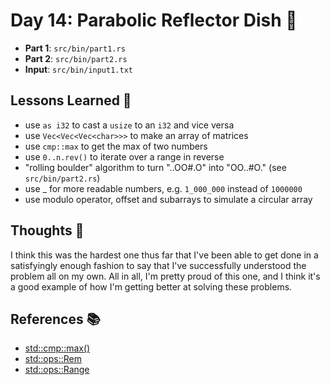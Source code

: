 # Day 14: Parabolic Reflector Dish 📡

- **Part 1**: `src/bin/part1.rs`
- **Part 2**: `src/bin/part2.rs`
- **Input**: `src/bin/input1.txt`

## Lessons Learned 📝
- use `as i32` to cast a `usize` to an `i32` and vice versa
- use `Vec<Vec<Vec<char>>>` to make an array of matrices
- use `cmp::max` to get the max of two numbers
- use `0..n.rev()` to iterate over a range in reverse
- "rolling boulder" algorithm to turn "..OO#.O" into "OO..#O." (see `src/bin/part2.rs`)
- use _ for more readable numbers, e.g. `1_000_000` instead of `1000000`
- use modulo operator, offset and subarrays to simulate a circular array

## Thoughts 🤔
I think this was the hardest one thus far that I've been able to get done in a satisfyingly enough fashion to say that I've successfully understood the problem all on my own. All in all, I'm pretty proud of this one, and I think it's a good example of how I'm getting better at solving these problems. 

## References 📚
- [std::cmp::max()](https://doc.rust-lang.org/std/cmp/fn.max.html)
- [std::ops::Rem](https://doc.rust-lang.org/std/ops/trait.Rem.html)
- [std::ops::Range](https://doc.rust-lang.org/std/ops/struct.Range.html)
